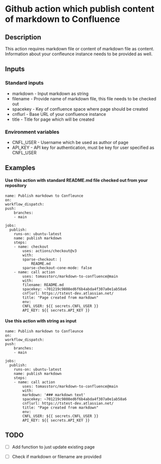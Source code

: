 # Github action which publish content of markdown to Confluence

## Description
This action requires markdown file or content of markdown file as content. Information about your confleunce instance needs to be provided as well. 

## Inputs
### Standard inputs
- markdown - Input markdown as string
- filename - Provide name of markdown file, this file needs to be checked out
- spacekey - Key of confluence space where page should be created
- cnflurl - Base URL of your confluence instance
- title - Title for page which will be created
### Environment variables
- CNFL_USER - Username which be used as author of page
- API_KEY - API key for authentication, must be key for user specified as CNFL_USER
## Examples
#### Use this action with standard README.md file checked out from your repository
    name: Publish markdown to Confleunce
    on:
    workflow_dispatch:
    push:
        branches:
        - main

    jobs:
      publish:
        runs-on: ubuntu-latest
        name: publish markdown
        steps:
        - name: checkout
            uses: actions/checkout@v3
            with:
            sparse-checkout: |
                README.md
            sparse-checkout-cone-mode: false
        - name: call action
            uses: tomasstorc/markdown-to-confluence@main
            with:
            filename: README.md
            spacekey: ~701219c9808ed6f6b4abda4f307a0e1ab58a6
            cnflurl: https://tstest-dev.atlassian.net/
            title: "Page created from markdown"
            env:
            CNFL_USER: ${{ secrets.CNFL_USER }}
            API_KEY: ${{ secrets.API_KEY }}
#### Use this action with string as input
    name: Publish markdown to Confleunce
    on:
    workflow_dispatch:
    push:
        branches:
        - main

    jobs:
      publish:
        runs-on: ubuntu-latest
        name: publish markdown
        steps:
        - name: call action
            uses: tomasstorc/markdown-to-confluence@main
            with:
            markdown: '### markdown text'
            spacekey: ~701219c9808ed6f6b4abda4f307a0e1ab58a6
            cnflurl: https://tstest-dev.atlassian.net/
            title: "Page created from markdown"
            env:
            CNFL_USER: ${{ secrets.CNFL_USER }}
            API_KEY: ${{ secrets.API_KEY }}
## TODO
- [ ] Add function to just update existing page
- [ ] Check if markdown or filename are provided


